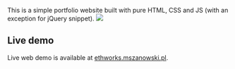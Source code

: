 This is a simple portfolio website built with pure HTML, CSS and JS (with an exception for jQuery snippet).
![](https://i.imgur.com/RSgrW6t.png)

## Live demo
Live web demo is available at [ethworks.mszanowski.pl](https://ethworks.mszanowski.pl).